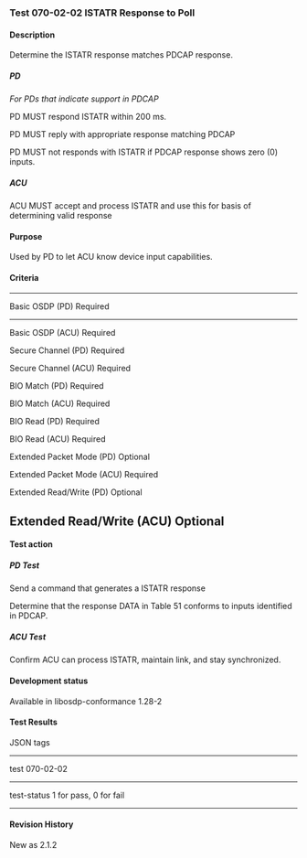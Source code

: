 ### Test 070-02-02 ISTATR Response to Poll

#### Description

Determine the ISTATR response matches PDCAP response.

##### PD

*For PDs that indicate support in PDCAP*

PD MUST respond ISTATR within 200 ms.

PD MUST reply with appropriate response matching PDCAP

PD MUST not responds with ISTATR if PDCAP response shows zero (0)
inputs.

##### ACU

ACU MUST accept and process ISTATR and use this for basis of determining
valid response

#### Purpose

Used by PD to let ACU know device input capabilities.

#### Criteria

  -----------------------------------------------------------------------
  Basic OSDP (PD)                     Required
  ----------------------------------- -----------------------------------
  Basic OSDP (ACU)                    Required

  Secure Channel (PD)                 Required

  Secure Channel (ACU)                Required

  BIO Match (PD)                      Required

  BIO Match (ACU)                     Required

  BIO Read (PD)                       Required

  BIO Read (ACU)                      Required

  Extended Packet Mode (PD)           Optional

  Extended Packet Mode (ACU)          Required

  Extended Read/Write (PD)            Optional

  Extended Read/Write (ACU)           Optional
  -----------------------------------------------------------------------

#### Test action

##### PD Test

Send a command that generates a ISTATR response

Determine that the response DATA in Table 51 conforms to inputs
identified in PDCAP.

##### ACU Test

Confirm ACU can process ISTATR, maintain link, and stay synchronized.

#### Development status

Available in libosdp-conformance 1.28-2

#### Test Results

JSON tags

  -----------------------------------------------------------------------
  test                                070-02-02
  ----------------------------------- -----------------------------------
  test-status                         1 for pass, 0 for fail

  -----------------------------------------------------------------------

#### Revision History

New as 2.1.2
